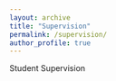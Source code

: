 ```yaml
---
layout: archive
title: "Supervision"
permalink: /supervision/
author_profile: true
---
```


Student Supervision
